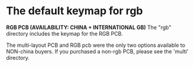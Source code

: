 # The default keymap for rgb

**RGB PCB (AVAILABILITY: CHINA + INTERNATIONAL GB)**
The "rgb" directory includes the keymap for the RGB PCB.

The multi-layout PCB and RGB pcb were the only two options available to NON-china buyers.
If you purchased a non-rgb PCB, please see the 'multi' directory.